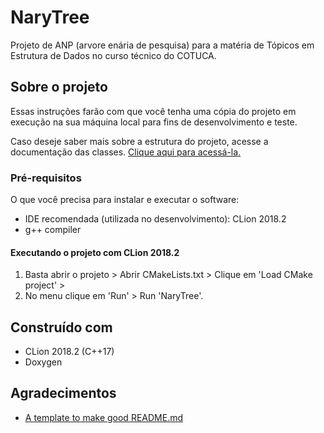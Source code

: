 # NaryTree

Projeto de ANP (arvore enária de pesquisa) para a matéria de Tópicos em Estrutura de Dados no curso técnico do COTUCA.

## Sobre o projeto

Essas instruções farão com que você tenha uma cópia do projeto em execução na sua máquina local para fins de desenvolvimento e teste.

Caso deseje saber mais sobre a estrutura do projeto, acesse a documentação das classes. [Clique aqui para acessá-la.](https://github.com/bartier/NaryTree/blob/master/docs/pt-br.pdf)

### Pré-requisitos

O que você precisa para instalar e executar o software:

- IDE recomendada (utilizada no desenvolvimento): CLion 2018.2
- g++ compiler

#### Executando o projeto com CLion 2018.2

1. Basta abrir o projeto > Abrir CMakeLists.txt > Clique em 'Load CMake project' > 
2. No menu clique em 'Run' > Run 'NaryTree'.

## Construído com

* CLion 2018.2 (C++17)
* Doxygen

## Agradecimentos

* [A template to make good README.md](https://gist.github.com/PurpleBooth/109311bb0361f32d87a2)
